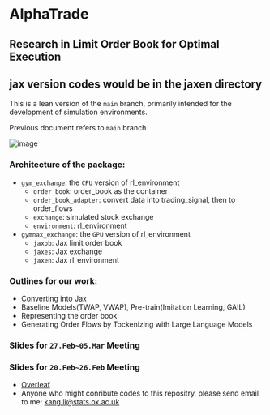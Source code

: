 # AlphaTrade

## Research in Limit Order Book for Optimal Execution

## jax version codes would be in the jaxen directory

This is a lean version of the `main` branch, primarily intended for the development of simulation environments.

Previous document refers to `main` branch


![image](https://user-images.githubusercontent.com/37290277/233871831-cd0f3afd-62c0-4e0f-a16e-71e932784211.png)


### Architecture of the package:
* `gym_exchange`: the `CPU` version of rl_environment
  * `order_book`: order_book as the container
  * `order_book_adapter`: convert data into trading_signal, then to order_flows
  * `exchange`: simulated stock exchange
  * `environment`: rl_environment
* `gymnax_exchange`: the `GPU` version of rl_environment
  * `jaxob`: Jax limit order book
  * `jaxes`: Jax exchange
  * `jaxen`: Jax rl_environment

### Outlines for our work:
* Converting into Jax
* Baseline Models(TWAP, VWAP), Pre-train(Imitation Learning, GAIL)
* Representing the order book
* Generating Order Flows by Tockenizing with Large Language Models

### Slides for `27.Feb~05.Mar` Meeting 

### Slides for `20.Feb~26.Feb` Meeting 
* [Overleaf](https://www.overleaf.com/7842834529bwxpvqnsdqsv)
* Anyone who might conribute codes to this repositry, please send email to me: kang.li@stats.ox.ac.uk 
